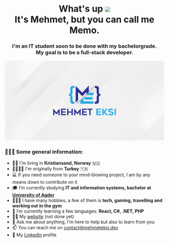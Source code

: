 <h1 align="center">What's up <img src="https://media.giphy.com/media/hvRJCLFzcasrR4ia7z/giphy.gif" width="35"> 
  <br> It's Mehmet, but you can call me Memo. </h1>
<h3 align="center">I'm an IT student soon to be done with my bachelorgrade. <br> My goal is to be a full-stack developer.</h3>

![Banner logo](/banner.jpg)

<h3> 🧑🏼‍🎓 Some general information: </h3>

- 🧑🏽‍ I'm living in **Kristiansand, Norway** 🇳🇴
- 👨‍👩‍👦‍👦 I'm originally from **Turkey** 🇹🇷
- 💻 If you need someone to your mind-blowing project, I am by any means down to contribute on it
- 🎓 I’m currently studying **IT and information systems, bachelor at [University of Agder](https://www.uia.no/en)**
- 🏄🏽‍♂️ I have many hobbies, a few of them is **tech, gaming, travelling and working out in the gym**
- 🌱 I’m currently learning a few languages: **React, C#, .NET, PHP**
- 👨‍💻 My [website](https://mehmeteksi.com/) (not done yet)
- 💬 Ask me about anything, I'm here to help but also to learn from you
- 📫 You can reach me on <contact@mehmeteksi.dev>
- 📄 My [LinkedIn](https://www.linkedin.com/in/mehmeteksi/) profile
